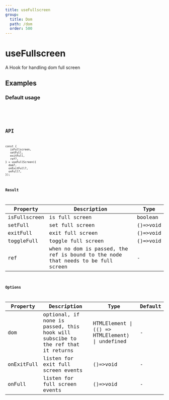 ```yaml
---
title: useFullscreen
group:
  title: Dom
  path: /dom
  order: 500
---
```


# useFullscreen

A Hook for handling dom full screen

## Examples

### Default usage

<code src="./demo/demo1.tsx" />

<code src="./demo/demo2.tsx" />

## API

```
const {
   isFullscreen,
   setFull,
   exitFull,
   ref?,
} = useFullScreen({
  dom?,
  onExitFull?,
  onFull?,
});
```

### Result

| Property | Description                                         | Type                 |
|----------|------------------------------------------|------------|
| isFullscreen  | is full screen                          | boolean    |
| setFull  | set full screen | ()=>void    |
| exitFull  | exit full screen                          | ()=>void    |
| toggleFull  | toggle full screen                          | ()=>void    |
| ref     | when no dom is passed, the ref is bound to the node that needs to be full screen      | -        |

### Options

| Property | Description                                                        | Type                   | Default |
|---------|----------------------------------------------|------------------------|--------|
| dom | optional, if none is passed, this hook will subscibe to the ref that it returns  | HTMLElement \| (() => HTMLElement) \| undefined | -      |
| onExitFull | listen for exit full screen events  | ()=>void | -      |
| onFull | listen for full screen events  | ()=>void | -      |
